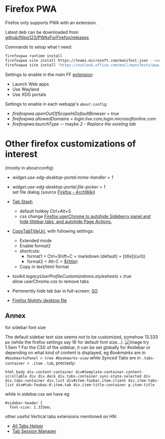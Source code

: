 # Firefox PWA

Firefox only supports PWA with an extension.

Latest deb can be downloaded from [github/filips123/PWAsForFirefox/releases](https://github.com/filips123/PWAsForFirefox/releases)

Commands to setup what I need:

```bash
firefoxpwa runtime install
firefoxpwa site install https://teams.microsoft.com/manifest.json --name "MS Teams FF"
firefoxpwa site install "https://outlook.office.com/mail/manifests/pwa.json?culture=en" --name "Outlook FF"
```

Settings to enable in the main FF [extension](https://addons.mozilla.org/firefox/addon/pwas-for-firefox/):

* Launch Web apps
* Use Wayland
* Use XDG portals

Settings to enable in each webapp's `about:config`:

* *firefoxpwa.openOutOfScopeInDefaultBrowser* = *true*
* *firefoxpwa.allowedDomains* =	*login.live.com,login.microsoftonline.com*
* *firefoxpwa.launchType* -- maybe *2 - Replace the existing tab*


# Other firefox customizations of interest

(mostly in about:config)

* _widget.use-xdg-desktop-portal.mime-handler	= 1_
* _widget.use-xdg-desktop-portal.file-picker = 1_
  <br> set file dialog (source [Firefox - ArchWiki](https://wiki.archlinux.org/title/Firefox))

* [Tab Stash](https://addons.mozilla.org/en-US/firefox/addon/tab-stash/)
  * default hotkey Ctrl+Alt+S
  * css change <a href="https://gist.github.com/BrianGilbert/1ad7e3931406f485a86a35aefb0aa1b1">Firefox userChrome to autohide Sideberry panel and hide titlebar tabs, and autohide Page Actions.</a>

* [CopyTabTitleUrl](https://addons.mozilla.org/en-GB/firefox/addon/copytabtitleurl/), with following settings:
  * Extended mode
  * Enable format2
  * shortcuts:
    * format1 = Ctrl+Shift+C = markdown (default) = [${title}](${url})
    * format2 = Alt-C = <a href="${url}">${title}</a>
  * Copy in text/html format

* _toolkit.legacyUserProfileCustomizations.stylesheets = true_
<br> allow userChrome.css to remove tabs

* Permnently hide tab bar in full-screen: [SO](https://superuser.com/a/1750613)
* <a href="https://gist.github.com/zzag/e2f0a5e022b726466c29afa3d497a3fc">Firefox Nightly desktop file</a>

## Annex

for sidebar font size

The default sidebar text size seems not to be customized, somehow 13.333 px (while the firefox settings say 16 for default font size...).
![image](https://github.com/eddy-geek/TIL/assets/2772505/1b452c92-39a4-4009-9b51-97c0f1bcd282)
try 1.5em ?
For the CSS of the sidebar, it can be set globally for #sidebar or depending on what kind of content is displayed, eg *Bookmarks* are in `#bookmarksPanel > tree #bookmarks-view` while *Synced Tabs* are in `.tabs-container > .item .tab`, precisely:

```
html body div.content-container div#template-container.content-scrollable div div.deck div.tabs-container.sync-state.selected div div.tabs-container div.list div#item-foobar.item.client div.item-tabs-list div#tab-foobaz-0.item.tab div.item-title-container p.item-title
```

while in sidebar.css we have eg

```
#sidebar-header {
  font-size: 1.333em;
```

other useful Vertical tabs extensions mentioned on HN:
* [All Tabs Helper](https://addons.mozilla.org/en-US/firefox/addon/all-tabs-helper/)
* [Tab Session Manager](https://addons.mozilla.org/en-US/firefox/addon/tab-session-manager/)
